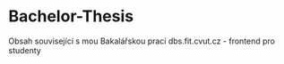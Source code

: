 # Bachelor-Thesis
Obsah související s mou Bakalářskou prací dbs.fit.cvut.cz - frontend pro studenty
